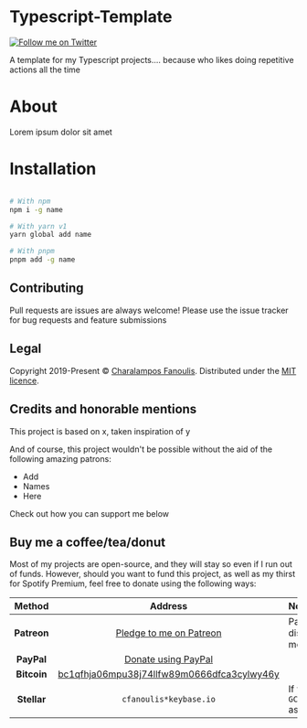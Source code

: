 # Typescript-Template

[![Follow me on Twitter](https://img.shields.io/twitter/follow/cfanoulis?label=Follow%20@cfanoulis&logo=twitter&colorB=1DA1F2&style=flat-square)](https://twitter.com/cfanoulis/follow)

A template for my Typescript projects.... because who likes doing repetitive actions all the time

# About

Lorem ipsum dolor sit amet

# Installation
```bash

# With npm
npm i -g name

# With yarn v1
yarn global add name

# With pnpm
pnpm add -g name

```

## Contributing
Pull requests are issues are always welcome! Please use the issue tracker for bug requests and feature submissions

## Legal
Copyright 2019-Present ©  [Charalampos Fanoulis](https://enkiel.cloud). Distributed under the [MIT licence](LICENCE).

## Credits and honorable mentions
This project is based on x, taken inspiration of y

And of course, this project wouldn't be possible without the aid of the following amazing patrons:
- Add
- Names
- Here

Check out how you can support me below

## Buy me a coffee/tea/donut

Most of my projects are open-source, and they will stay so even if I run out of funds. However, should you want to fund this project, as well as my thirst for Spotify Premium, feel free to donate using the following ways:

| Method | Address | Notes |
|:------:|:-------:|:------|
|**Patreon**| [Pledge to me on Patreon](https://www.patreon.com/join/enkiel8029?) | Patrons get exclusive access to pre-release projects, discounts on comissions, behind-the-scenes posts and more!|
|**PayPal**| [Donate using PayPal](https://cfanoulis.page.link/donate-paypal)
|**Bitcoin**|[bc1qfhja06mpu38j74llfw89m0666dfca3cylwy46y](bitcoin:bc1qfhja06mpu38j74llfw89m0666dfca3cylwy46y?message=Donation%20to%20Charalampos%27s%20OSS%20projects)|
|**Stellar**| `cfanoulis*keybase.io`| If your wallet or network doesn't support federation, use `GCVAESPQ3OSXZQCTLJNEXD35GA5CWXPQ6FG6JVBFIDNRRJIG77OKUB4I` as the address
